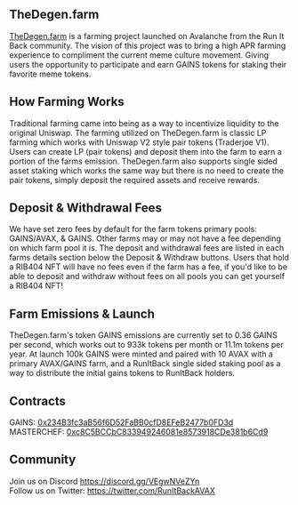 ## TheDegen.farm

<a href="https://thedegen.farm">TheDegen.farm</a> is a farming project launched on Avalanche from the Run It Back community. The vision of this project was to bring a high APR farming experience to compliment the current meme culture movement. Giving users the opportunity to participate and earn GAINS tokens for staking their favorite meme tokens.

## How Farming Works

Traditional farming came into being as a way to incentivize liquidity to the original Uniswap. The farming utilized on TheDegen.farm is classic LP farming which works with Uniswap V2 style pair tokens (Traderjoe V1). Users can create LP (pair tokens) and deposit them into the farm to earn a portion of the farms emission. TheDegen.farm also supports single sided asset staking which works the same way but there is no need to create the pair tokens, simply deposit the required assets and receive rewards.

## Deposit & Withdrawal Fees

We have set zero fees by default for the farm tokens primary pools: GAINS/AVAX, & GAINS. Other farms may or may not have a fee depending on which farm pool it is. The deposit and withdrawal fees are listed in each farms details section below the Deposit & Withdraw buttons. Users that hold a RIB404 NFT will have no fees even if the farm has a fee, if you'd like to be able to deposit and withdraw without fees on all pools you can get yourself a RIB404 NFT!

## Farm Emissions & Launch

TheDegen.farm's token GAINS emissions are currently set to 0.36 GAINS per second, which works out to 933k tokens per month or 11.1m tokens per year. At launch 100k GAINS were minted and paired with 10 AVAX with a primary AVAX/GAINS farm, and a RunItBack single sided staking pool as a way to distribute the initial gains tokens to RunItBack holders.

## Contracts
GAINS: <a href="https://snowtrace.io/token/0x234B3fc3aB56f6D52FaBB0cfD8EFeB2477b0FD3d?chainId=43114">0x234B3fc3aB56f6D52FaBB0cfD8EFeB2477b0FD3d</a><br />
MASTERCHEF: <a href="https://snowtrace.io/address/0xc8C5BCCbC833949246081e8573918CDe381b6Cd9">0xc8C5BCCbC833949246081e8573918CDe381b6Cd9</a>

## Community
Join us on Discord https://discord.gg/VEgwNVeZYn <br />
Follow us on Twitter: https://twitter.com/RunItBackAVAX
